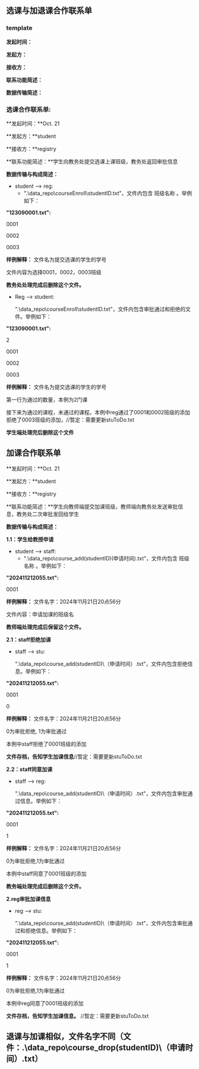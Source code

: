 ## 选课与加退课合作联系单

### template

**发起时间：**

**发起方：**

**接收方：**

**联系功能简述：**

**数据传输简述：**

### 选课合作联系单:

**发起时间：**Oct. 21

**发起方：**student

**接收方：**registry

**联系功能简述：**学生向教务处提交选课上课班级，教务处返回审批信息

**数据传输与构成简述：**

* student --> reg: 
  * ".\data_repo\courseEnroll\studentID.txt"，文件内包含 班级名称 。举例如下：

**"123090001.txt":**

0001

0002

0003

**样例解释：**
文件名为提交选课的学生的学号

文件内容为选择0001，0002，0003班级

**教务处处理完成后删除这个文件。**



* Reg --> student:

  ".\data_repo\courseEnroll\studentID.txt"，文件内包含审批通过和拒绝的文件。举例如下：


**"123090001.txt":**

2

0001

0002

0003

  **样例解释：**
文件名为提交选课的学生的学号

第一行为通过的数量，本例为2门课

接下来为通过的课程，未通过的课程。本例中reg通过了0001和0002班级的添加拒绝了0003班级的添加，//暂定：需要更新stuToDo.txt

  **学生端处理完后删除这个文件**





## 加课合作联系单

**发起时间：**Oct. 21

**发起方：**student

**接收方：**registry

**联系功能简述：**学生向教师端提交加课班级，教师端向教务处发送审批信息，教务处二次审批发回给学生

**数据传输与构成简述：**

**1.1：学生给教授申请**

* student --> staff: 
  * ".\data_repo\course_add\(studentID)\(申请时间).txt"，文件内包含 班级名称 。举例如下：

**"202411212055.txt":**

0001


**样例解释：**
文件名字：2024年11月21日20点56分

文件内容：申请加课的班级名

**教师端处理完成后保留这个文件。**



**2.1：staff拒绝加课**
* staff --> stu:

  ".\data_repo\course_add\(studentID)\（申请时间）.txt"，文件内包含拒绝信息。举例如下：


**"202411212055.txt":**

0001

0

  **样例解释：**
文件名字：2024年11月21日20点56分

0为审批拒绝, 1为审批通过

本例中staff拒绝了0001班级的添加

  **文件存档，告知学生加课信息**//暂定：需要更新stuToDo.txt


**2.2：staff同意加课**
* staff --> reg:

  ".\data_repo\course_add\(studentID)\（申请时间）.txt"，文件内包含审批通过信息。举例如下：


**"202411212055.txt":**

0001

1

  **样例解释：**
文件名字：2024年11月21日20点56分

0为审批拒绝,1为审批通过

本例中staff同意了0001班级的添加

  **教务端处理完成后删除这个文件。**


**2.reg审批加课信息**
* reg --> stu:

  ".\data_repo\course_add\(studentID)\（申请时间）.txt"，文件内包含审批通过和拒绝信息。举例如下：


**"202411212055.txt":**

0001

1


  **样例解释：**
文件名字：2024年11月21日20点56分

0为审批拒绝,1为审批通过

本例中reg同意了0001班级的添加

  **文件存档，告知学生加课信息。** //暂定：需要更新stuToDo.txt


## 退课与加课相似，文件名字不同（文件：.\data_repo\course_drop\(studentID)\（申请时间）.txt）

